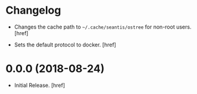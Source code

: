 # Changelog

- Changes the cache path to `~/.cache/seantis/ostree` for non-root users.
  [href]

- Sets the default protocol to docker.
  [href]

# 0.0.0 (2018-08-24)

- Initial Release.
  [href]
